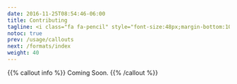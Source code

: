 ```yaml
---
date: 2016-11-25T08:54:46-06:00
title: Contributing
tagline: <i class="fa fa-pencil" style="font-size:48px;margin-bottom:10px;"></i><br/>Contribute to PrettyDocs.
notoc: true
prev: /usage/callouts
next: /formats/index
weight: 40
---
```


{{% callout info %}}
Coming Soon.
{{% /callout %}}
